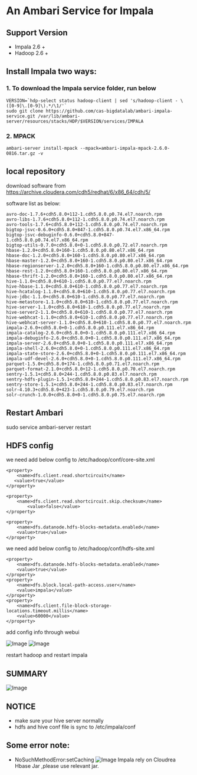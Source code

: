 An Ambari Service for Impala
====

## Support Version
- Impala 2.6 +
- Hadoop 2.6 +

## Install Impala two ways:

### 1. To download the Impala service folder, run below    

```
VERSION=`hdp-select status hadoop-client | sed 's/hadoop-client - \([0-9]\.[0-9]\).*/\1/'`
sudo git clone https://github.com/cas-bigdatalab/ambari-impala-service.git /var/lib/ambari-server/resources/stacks/HDP/$VERSION/services/IMPALA        
```

### 2. MPACK 
```
ambari-server install-mpack --mpack=ambari-impala-mpack-2.6.0-0816.tar.gz -v
```

## local repository
download software from https://archive.cloudera.com/cdh5/redhat/6/x86_64/cdh/5/

software list as below:
```
avro-doc-1.7.6+cdh5.8.0+112-1.cdh5.8.0.p0.74.el7.noarch.rpm
avro-libs-1.7.6+cdh5.8.0+112-1.cdh5.8.0.p0.74.el7.noarch.rpm
avro-tools-1.7.6+cdh5.8.0+112-1.cdh5.8.0.p0.74.el7.noarch.rpm
bigtop-jsvc-0.6.0+cdh5.8.0+847-1.cdh5.8.0.p0.74.el7.x86_64.rpm
bigtop-jsvc-debuginfo-0.6.0+cdh5.8.0+847-1.cdh5.8.0.p0.74.el7.x86_64.rpm
bigtop-utils-0.7.0+cdh5.8.0+0-1.cdh5.8.0.p0.72.el7.noarch.rpm
hbase-1.2.0+cdh5.8.0+160-1.cdh5.8.0.p0.80.el7.x86_64.rpm
hbase-doc-1.2.0+cdh5.8.0+160-1.cdh5.8.0.p0.80.el7.x86_64.rpm
hbase-master-1.2.0+cdh5.8.0+160-1.cdh5.8.0.p0.80.el7.x86_64.rpm
hbase-regionserver-1.2.0+cdh5.8.0+160-1.cdh5.8.0.p0.80.el7.x86_64.rpm
hbase-rest-1.2.0+cdh5.8.0+160-1.cdh5.8.0.p0.80.el7.x86_64.rpm
hbase-thrift-1.2.0+cdh5.8.0+160-1.cdh5.8.0.p0.80.el7.x86_64.rpm
hive-1.1.0+cdh5.8.0+610-1.cdh5.8.0.p0.77.el7.noarch.rpm
hive-hbase-1.1.0+cdh5.8.0+610-1.cdh5.8.0.p0.77.el7.noarch.rpm
hive-hcatalog-1.1.0+cdh5.8.0+610-1.cdh5.8.0.p0.77.el7.noarch.rpm
hive-jdbc-1.1.0+cdh5.8.0+610-1.cdh5.8.0.p0.77.el7.noarch.rpm
hive-metastore-1.1.0+cdh5.8.0+610-1.cdh5.8.0.p0.77.el7.noarch.rpm
hive-server-1.1.0+cdh5.8.0+610-1.cdh5.8.0.p0.77.el7.noarch.rpm
hive-server2-1.1.0+cdh5.8.0+610-1.cdh5.8.0.p0.77.el7.noarch.rpm
hive-webhcat-1.1.0+cdh5.8.0+610-1.cdh5.8.0.p0.77.el7.noarch.rpm
hive-webhcat-server-1.1.0+cdh5.8.0+610-1.cdh5.8.0.p0.77.el7.noarch.rpm
impala-2.6.0+cdh5.8.0+0-1.cdh5.8.0.p0.111.el7.x86_64.rpm
impala-catalog-2.6.0+cdh5.8.0+0-1.cdh5.8.0.p0.111.el7.x86_64.rpm
impala-debuginfo-2.6.0+cdh5.8.0+0-1.cdh5.8.0.p0.111.el7.x86_64.rpm
impala-server-2.6.0+cdh5.8.0+0-1.cdh5.8.0.p0.111.el7.x86_64.rpm
impala-shell-2.6.0+cdh5.8.0+0-1.cdh5.8.0.p0.111.el7.x86_64.rpm
impala-state-store-2.6.0+cdh5.8.0+0-1.cdh5.8.0.p0.111.el7.x86_64.rpm
impala-udf-devel-2.6.0+cdh5.8.0+0-1.cdh5.8.0.p0.111.el7.x86_64.rpm
parquet-1.5.0+cdh5.8.0+174-1.cdh5.8.0.p0.71.el7.noarch.rpm
parquet-format-2.1.0+cdh5.8.0+12-1.cdh5.8.0.p0.70.el7.noarch.rpm
sentry-1.5.1+cdh5.8.0+244-1.cdh5.8.0.p0.83.el7.noarch.rpm
sentry-hdfs-plugin-1.5.1+cdh5.8.0+244-1.cdh5.8.0.p0.83.el7.noarch.rpm
sentry-store-1.5.1+cdh5.8.0+244-1.cdh5.8.0.p0.83.el7.noarch.rpm
solr-4.10.3+cdh5.8.0+423-1.cdh5.8.0.p0.79.el7.noarch.rpm
solr-crunch-1.0.0+cdh5.8.0+0-1.cdh5.8.0.p0.75.el7.noarch.rpm
```

## Restart Ambari  
sudo service ambari-server restart


## HDFS config
we need add below config to /etc/hadoop/conf/core-site.xml
```
<property>
    <name>dfs.client.read.shortcircuit</name> 
   <value>true</value>
</property>

<property>
    <name>dfs.client.read.shortcircuit.skip.checksum</name>
        <value>false</value>
</property>

<property> 
    <name>dfs.datanode.hdfs-blocks-metadata.enabled</name> 
    <value>true</value>
</property>
```
we need add below config to /etc/hadoop/conf/hdfs-site.xml
```
<property>
    <name>dfs.datanode.hdfs-blocks-metadata.enabled</name> 
    <value>true</value>
</property>
<property> 
    <name>dfs.block.local-path-access.user</name> 
    <value>impala</value>
</property>
<property>
    <name>dfs.client.file-block-storage-locations.timeout.millis</name>
    <value>60000</value>
</property>
```
add config info through webui

![Image](../master/screenshots/core-site.png?raw=true)
![Image](../master/screenshots/hdfs-site.png?raw=true)

restart hadoop and restart impala

## SUMMARY
![Image](../master/screenshots/summary.png?raw=true)

## NOTICE
- make sure your hive server normally
- hdfs and hive conf file is sync to /etc/impala/conf

## Some error note:
- NoSuchMethodError:setCaching
![Image](../master/screenshots/impala-error.jpg?raw=true)
Impala rely on Cloudrea Hbase Jar ,please use relevant jar.
